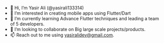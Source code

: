 - 👋 Hi, I’m  Yasir Ali (@yasirali133314)
- 👀 I’m interested in creating mobile apps using Flutter/Dart
- 🌱 I’m currently learning Advance Flutter techniques and leading a team of 5 developers.
- 💞️ I’m looking to collaborate on Big large scale projects/products.
- 📫 Reach out to me using yasiralidev@gmail.com.

<!---
yasirali133314/yasirali133314 is a ✨ special ✨ repository because its `README.md` (this file) appears on your GitHub profile.
You can click the Preview link to take a look at your changes.
--->
